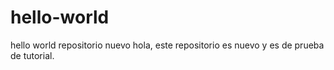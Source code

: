 # hello-world
hello world repositorio nuevo
hola, este repositorio es nuevo y es de prueba de tutorial.
